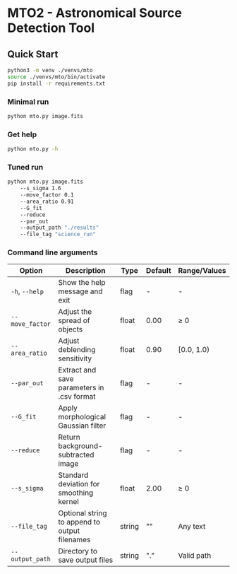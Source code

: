 # MTO2 - Astronomical Source Detection Tool

##  Quick Start

```bash
python3 -m venv ./venvs/mto
source ./venvs/mto/bin/activate
pip install -r requirements.txt
```
### Minimal run
```bash
python mto.py image.fits
```

### Get help
```bash
python mto.py -h
```

### Tuned run
```bash
python mto.py image.fits
    --s_sigma 1.6 
    --move_factor 0.1 
    --area_ratio 0.91  
    --G_fit 
    --reduce 
    --par_out 
    --output_path "./results" 
    --file_tag "science_run"
```
### Command line arguments

| Option            | Description                                   | Type     | Default | Range/Values |
|-------------------|-----------------------------------------------|----------|---------|--------------|
| `-h`, `--help`    | Show the help message and exit                | flag     | -       | -            |
| `--move_factor`   | Adjust the spread of objects                  | float    | 0.00    | ≥ 0          |
| `--area_ratio`    | Adjust deblending sensitivity                 | float    | 0.90    | [0.0, 1.0)   |
| `--par_out`       | Extract and save parameters in .csv format    | flag     | -       | -            |
| `--G_fit`         | Apply morphological Gaussian filter           | flag     | -       | -            |
| `--reduce`        | Return background-subtracted image            | flag     | -       | -            |
| `--s_sigma`       | Standard deviation for smoothing kernel       | float    | 2.00    | ≥ 0          |
| `--file_tag`      | Optional string to append to output filenames | string   | ""      | Any text     |
| `--output_path`   | Directory to save output files                | string   | "."     | Valid path   |